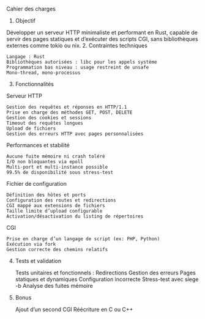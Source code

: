 Cahier des charges

1. Objectif

Développer un serveur HTTP minimaliste et performant en Rust, capable de servir des pages statiques et d’exécuter des scripts CGI, sans bibliothèques externes comme tokio ou nix.
2. Contraintes techniques

    Langage : Rust
    Bibliothèques autorisées : libc pour les appels système
    Programmation bas niveau : usage restreint de unsafe
    Mono-thread, mono-processus

3. Fonctionnalités

Serveur HTTP

    Gestion des requêtes et réponses en HTTP/1.1
    Prise en charge des méthodes GET, POST, DELETE
    Gestion des cookies et sessions
    Timeout des requêtes longues
    Upload de fichiers
    Gestion des erreurs HTTP avec pages personnalisées

Performances et stabilité

    Aucune fuite mémoire ni crash toléré
    I/O non bloquantes via epoll
    Multi-port et multi-instance possible
    99.5% de disponibilité sous stress-test

Fichier de configuration

    Définition des hôtes et ports
    Configuration des routes et redirections
    CGI mappé aux extensions de fichiers
    Taille limite d’upload configurable
    Activation/désactivation du listing de répertoires

CGI

    Prise en charge d’un langage de script (ex: PHP, Python)
    Exécution via fork
    Gestion correcte des chemins relatifs

4. Tests et validation

    Tests unitaires et fonctionnels :
        Redirections
        Gestion des erreurs
        Pages statiques et dynamiques
        Configuration incorrecte
    Stress-test avec siege -b
    Analyse des fuites mémoire

5. Bonus

    Ajout d’un second CGI
    Réécriture en C ou C++